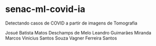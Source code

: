 # senac-ml-covid-ia
Detectando casos de COVID a partir de imagens de Tomografia

Josué Batista Matos Deschamps de Melo
Leandro Guimarães Miranda
Marcos Vinicius Santos Souza
Vagner Ferreira Santos
